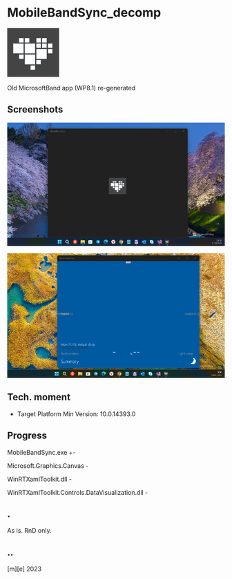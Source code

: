 # MobileBandSync_decomp
![image](/Images/ms_heart.png)

Old MicrosoftBand app (WP8.1) re-generated

## Screenshots

![image](/Images/shot1.png)

![image](/Images/shot2.png)

## Tech. moment

- Target Platform Min Version: 10.0.14393.0

## Progress

MobileBandSync.exe +-

Microsoft.Graphics.Canvas - 

WinRTXamlToolkit.dll -

WinRTXamlToolkit.Controls.DataVisualization.dll -

## .
As is. RnD only.

## ..
[m][e] 2023

